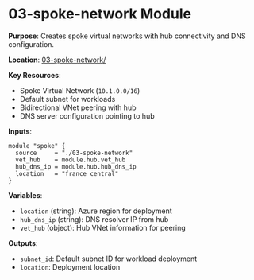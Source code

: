 # 03-spoke-network Module
**Purpose**: Creates spoke virtual networks with hub connectivity and DNS configuration.

**Location**: [03-spoke-network/](03-spoke-network/)

**Key Resources**:
- Spoke Virtual Network (`10.1.0.0/16`)
- Default subnet for workloads
- Bidirectional VNet peering with hub
- DNS server configuration pointing to hub

**Inputs**:
```hcl
module "spoke" {
  source     = "./03-spoke-network"
  vet_hub    = module.hub.vet_hub
  hub_dns_ip = module.hub.hub_dns_ip
  location   = "france central"
}
```

**Variables**:
- `location` (string): Azure region for deployment
- `hub_dns_ip` (string): DNS resolver IP from hub
- `vet_hub` (object): Hub VNet information for peering

**Outputs**:
- `subnet_id`: Default subnet ID for workload deployment
- `location`: Deployment location